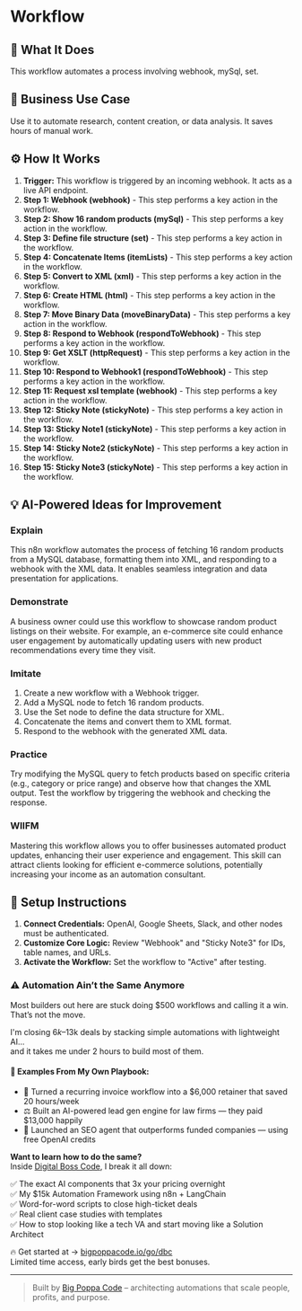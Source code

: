 # Workflow

## 🚀 What It Does
This workflow automates a process involving webhook, mySql, set.

## 💼 Business Use Case
Use it to automate research, content creation, or data analysis. It saves hours of manual work.

## ⚙️ How It Works
1.  **Trigger:** This workflow is triggered by an incoming webhook. It acts as a live API endpoint.
2. **Step 1: Webhook (webhook)** - This step performs a key action in the workflow.
3. **Step 2: Show 16 random products (mySql)** - This step performs a key action in the workflow.
4. **Step 3: Define file structure (set)** - This step performs a key action in the workflow.
5. **Step 4: Concatenate Items (itemLists)** - This step performs a key action in the workflow.
6. **Step 5: Convert to XML (xml)** - This step performs a key action in the workflow.
7. **Step 6: Create HTML (html)** - This step performs a key action in the workflow.
8. **Step 7: Move Binary Data (moveBinaryData)** - This step performs a key action in the workflow.
9. **Step 8: Respond to Webhook (respondToWebhook)** - This step performs a key action in the workflow.
10. **Step 9: Get XSLT (httpRequest)** - This step performs a key action in the workflow.
11. **Step 10: Respond to Webhook1 (respondToWebhook)** - This step performs a key action in the workflow.
12. **Step 11: Request xsl template (webhook)** - This step performs a key action in the workflow.
13. **Step 12: Sticky Note (stickyNote)** - This step performs a key action in the workflow.
14. **Step 13: Sticky Note1 (stickyNote)** - This step performs a key action in the workflow.
15. **Step 14: Sticky Note2 (stickyNote)** - This step performs a key action in the workflow.
16. **Step 15: Sticky Note3 (stickyNote)** - This step performs a key action in the workflow.

## 💡 AI-Powered Ideas for Improvement
### Explain
This n8n workflow automates the process of fetching 16 random products from a MySQL database, formatting them into XML, and responding to a webhook with the XML data. It enables seamless integration and data presentation for applications.

### Demonstrate
A business owner could use this workflow to showcase random product listings on their website. For example, an e-commerce site could enhance user engagement by automatically updating users with new product recommendations every time they visit.

### Imitate
1. Create a new workflow with a Webhook trigger.
2. Add a MySQL node to fetch 16 random products.
3. Use the Set node to define the data structure for XML.
4. Concatenate the items and convert them to XML format.
5. Respond to the webhook with the generated XML data.

### Practice
Try modifying the MySQL query to fetch products based on specific criteria (e.g., category or price range) and observe how that changes the XML output. Test the workflow by triggering the webhook and checking the response.

### WIIFM
Mastering this workflow allows you to offer businesses automated product updates, enhancing their user experience and engagement. This skill can attract clients looking for efficient e-commerce solutions, potentially increasing your income as an automation consultant.

## 🔧 Setup Instructions
1. **Connect Credentials:** OpenAI, Google Sheets, Slack, and other nodes must be authenticated.
2. **Customize Core Logic:** Review "Webhook" and "Sticky Note3" for IDs, table names, and URLs.
3. **Activate the Workflow:** Set the workflow to "Active" after testing.

### ⚠️ Automation Ain’t the Same Anymore

Most builders out here are stuck doing $500 workflows and calling it a win.  
That’s not the move.  

I'm closing $6k–$13k deals by stacking simple automations with lightweight AI...  
and it takes me under 2 hours to build most of them.

#### 🧠 Examples From My Own Playbook:
- 🔁 Turned a recurring invoice workflow into a $6,000 retainer that saved 20 hours/week  
- ⚖️ Built an AI-powered lead gen engine for law firms — they paid $13,000 happily  
- 🚀 Launched an SEO agent that outperforms funded companies — using free OpenAI credits  

**Want to learn how to do the same?**  
Inside [Digital Boss Code](https://bigpoppacode.io/go/dbc), I break it all down:

✅ The exact AI components that 3x your pricing overnight  
✅ My $15k Automation Framework using n8n + LangChain  
✅ Word-for-word scripts to close high-ticket deals  
✅ Real client case studies with templates  
✅ How to stop looking like a tech VA and start moving like a Solution Architect  

🔥 Get started at → [bigpoppacode.io/go/dbc](https://bigpoppacode.io/go/dbc)  
Limited time access, early birds get the best bonuses.

---
> Built by [Big Poppa Code](https://bigpoppacode.io) – architecting automations that scale people, profits, and purpose.
